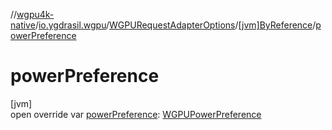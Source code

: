 //[wgpu4k-native](../../../../index.md)/[io.ygdrasil.wgpu](../../index.md)/[WGPURequestAdapterOptions](../index.md)/[[jvm]ByReference](index.md)/[powerPreference](power-preference.md)

# powerPreference

[jvm]\
open override var [powerPreference](power-preference.md): [WGPUPowerPreference](../../-w-g-p-u-power-preference/index.md)